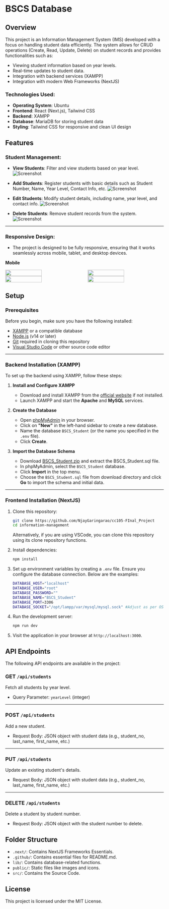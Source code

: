 # BSCS Database

## Overview

This project is an Information Management System (IMS) developed with a focus on handling student data efficiently. The system allows for CRUD operations (Create, Read, Update, Delete) on student records and provides functionalities such as:

- Viewing student information based on year levels.
- Real-time updates to student data.
- Integration with backend services (XAMPP)
- Integration with modern Web Frameworks (NextJS)

### Technologies Used:

- **Operating System**: Ubuntu
- **Frontend**: React (Next.js), Tailwind CSS
- **Backend**: XAMPP
- **Database**: MariaDB for storing student data
- **Styling**: Tailwind CSS for responsive and clean UI design

## Features

### Student Management:

- **View Students**: Filter and view students based on year level.
  ![Screenshot](https://raw.githubusercontent.com/NjayGaringarao/cc105-FInal_Project/main/github/read.png)

- **Add Students**: Register students with basic details such as Student Number, Name, Year Level, Contact Info, etc.
  ![Screenshot](https://raw.githubusercontent.com/NjayGaringarao/cc105-FInal_Project/main/github/add.png)

- **Edit Students**: Modify student details, including name, year level, and contact info.
  ![Screenshot](https://raw.githubusercontent.com/NjayGaringarao/cc105-FInal_Project/main/github/edit.png)

- **Delete Students**: Remove student records from the system.
  ![Screenshot](https://raw.githubusercontent.com/NjayGaringarao/cc105-FInal_Project/main/github/delete.png)

---

### Responsive Design:

- The project is designed to be fully responsive, ensuring that it works seamlessly across mobile, tablet, and desktop devices.

**Mobile**

<div style="display: flex; flex-wrap: wrap; justify-content: space-between;">
  <img src="https://raw.githubusercontent.com/NjayGaringarao/cc105-FInal_Project/main/github/mread.jpg" width="48%" />
  <img src="https://raw.githubusercontent.com/NjayGaringarao/cc105-FInal_Project/main/github/madd.jpg" width="48%" />
  <img src="https://raw.githubusercontent.com/NjayGaringarao/cc105-FInal_Project/main/github/medit.jpg" width="48%" />
  <img src="https://raw.githubusercontent.com/NjayGaringarao/cc105-FInal_Project/main/github/mdelete.jpg" width="48%" />
</div>

## Setup

### Prerequisites

Before you begin, make sure you have the following installed:

- [XAMPP](https://www.apachefriends.org/) or a compatible database
- [Node.js](https://nodejs.org/) (v14 or later)
- [Git](https://git-scm.com/) required in cloning this repository
- [Visual Studio Code](https://code.visualstudio.com/) or other source code editor

---

### Backend Installation (XAMPP)

To set up the backend using XAMPP, follow these steps:

1. **Install and Configure XAMPP**

   - Download and install XAMPP from the [official website](https://www.apachefriends.org/) if not installed.
   - Launch XAMPP and start the **Apache** and **MySQL** services.

2. **Create the Database**

   - Open [phpMyAdmin](http://localhost/phpmyadmin) in your browser.
   - Click on **"New"** in the left-hand sidebar to create a new database.
   - Name the database `BSCS_Student` (or the name you specified in the `.env` file).
   - Click **Create**.

3. **Import the Database Schema**
   - Download [BSCS_Student.zip](https://raw.githubusercontent.com/NjayGaringarao/cc105-FInal_Project/main/github/BSCS_Student.zip) and extract the BSCS_Student.sql file.
   - In phpMyAdmin, select the `BSCS_Student` database.
   - Click **Import** in the top menu.
   - Choose the `BSCS_Student.sql` file from download directory and click **Go** to import the schema and initial data.

---

### Frontend Installation (NextJS)

1. Clone this repository:

   ```bash
   git clone https://github.com/NjayGaringarao/cc105-FInal_Project
   cd information-management
   ```

   Alternatively, if you are using VSCode, you can clone this repository using its clone repository functions.

2. Install dependencies:

   ```bash
   npm install
   ```

3. Set up environment variables by creating a `.env` file. Ensure you configure the database connection. Below are the examples:

   ```bash
   DATABASE_HOST="localhost"
   DATABASE_USER="root"
   DATABASE_PASSWORD=""
   DATABASE_NAME="BSCS_Student"
   DATABASE_PORT=3306
   DATABASE_SOCKET="/opt/lampp/var/mysql/mysql.sock" #Adjust as per OS. Example is for Ubuntu.
   ```

4. Run the development server:

   ```bash
   npm run dev
   ```

5. Visit the application in your browser at `http://localhost:3000`.

## API Endpoints

The following API endpoints are available in the project:

### GET `/api/students`

Fetch all students by year level.

- Query Parameter: `yearLevel` (integer)

---

### POST `/api/students`

Add a new student.

- Request Body: JSON object with student data (e.g., student_no, last_name, first_name, etc.)

---

### PUT `/api/students`

Update an existing student's details.

- Request Body: JSON object with student data (e.g., student_no, last_name, first_name, etc.)

---

### DELETE `/api/students`

Delete a student by student number.

- Request Body: JSON object with the student number to delete.

## Folder Structure

- `.next/`: Contains NextJS Frameworks Essentials.
- `.github/`: Contains essential files for README.md.
- `lib/`: Contains database-related functions.
- `public/`: Static files like images and icons.
- `src/`: Contains the Source Code.

## License

This project is licensed under the MIT License.
